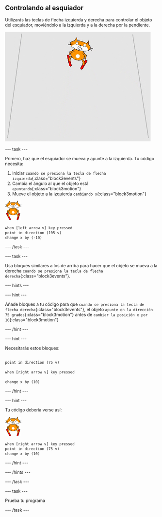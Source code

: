 ## Controlando al esquiador

Utilizarás las teclas de flecha izquierda y derecha para controlar el objeto del esquiador, moviéndolo a la izquierda y a la derecha por la pendiente.

![esquiador en movimiento](images/skier_moving.gif)

--- task ---

Primero, haz que el esquiador se mueva y apunte a la izquierda. Tu código necesita:

1. Iniciar `cuando se presiona la tecla de flecha izquierda`{:class="block3events"}
1. Cambia el ángulo al que el objeto está `apuntando`{:class="block3motion"}
1. Mueve el objeto a la izquierda `cambiando x`{:class="block3motion"}

![objeto esquiador](images/skier_sprite_small.png)

```blocks3
when [left arrow v] key pressed
point in direction (105 v)
change x by (-10)
```

--- /task ---

--- task ---

Usa bloques similares a los de arriba para hacer que el objeto se mueva a la derecha `cuando se presiona la tecla de flecha derecha`{:class="block3events"}.

--- hints ---

--- hint ---

Añade bloques a tu código para que `cuando se presiona la tecla de flecha derecha`{:class="block3events"}, el objeto `apunte en la dirección 75 grados`{:class="block3motion"} antes de `cambiar la posición x por 10`{:class="block3motion"}

--- /hint ---

--- hint ---

Necesitarás estos bloques:

```blocks3

point in direction (75 v)

when [right arrow v] key pressed

change x by (10)
```

--- /hint ---

--- hint ---

Tu código debería verse así:

![objeto esquiador](images/skier_sprite_small.png)

```blocks3
when [right arrow v] key pressed
point in direction (75 v)
change x by (10)
```

--- /hint ---

--- /hints ---

--- /task ---

--- task ---

Prueba tu programa

--- /task ---